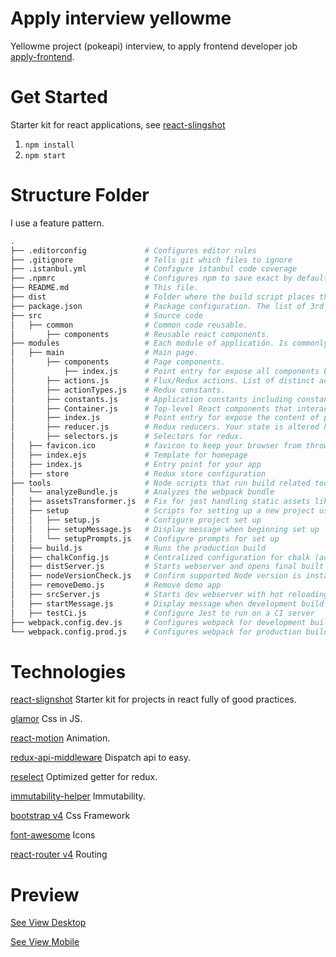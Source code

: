 # Apply interview yellowme

Yellowme project (pokeapi) interview, to apply frontend developer job [apply-frontend](https://github.com/yellowme/interview/tree/master/front_end).

Get Started
====
Starter kit for react applications, see [react-slingshot](https://github.com/coryhouse/react-slingshot)

1. `npm install`
2. `npm start`

Structure Folder
===

I use a feature pattern.

```bash
.
├── .editorconfig             # Configures editor rules
├── .gitignore                # Tells git which files to ignore
├── .istanbul.yml             # Configure istanbul code coverage
├── .npmrc                    # Configures npm to save exact by default
├── README.md                 # This file.
├── dist                      # Folder where the build script places the built app. Use this in prod.
├── package.json              # Package configuration. The list of 3rd party libraries and utilities
├── src                       # Source code
│   ├── common                # Common code reusable.
│       ├── components        # Reusable react components.
├── modules                   # Each module of applicatión. Is commonly defined by the react/route path.
│   ├── main                  # Main page.
│       ├── components        # Page components.
│           ├── index.js      # Point entry for expose all components by page.
│       ├── actions.js        # Flux/Redux actions. List of distinct actions that can occur in the app.
│       ├── actionTypes.js    # Redux constants.
│       ├── constants.js      # Application constants including constants for Redux.
│       ├── Container.js      # Top-level React components that interact with Redux.
│       ├── index.js          # Point entry for expose the content of page (actions, actionTypes, etc).
│       ├── reducer.js        # Redux reducers. Your state is altered here based on actions.
│       ├── selectors.js      # Selectors for redux.
│   ├── favicon.ico           # favicon to keep your browser from throwing a 404 during dev. Not actually used in prod build.
│   ├── index.ejs             # Template for homepage
│   ├── index.js              # Entry point for your app
│   ├── store                 # Redux store configuration
├── tools                     # Node scripts that run build related tools
│   └── analyzeBundle.js      # Analyzes the webpack bundle
│   ├── assetsTransformer.js  # Fix for jest handling static assets like imported images
│   ├── setup                 # Scripts for setting up a new project using React Slingshot
│   │   ├── setup.js          # Configure project set up
│   │   ├── setupMessage.js   # Display message when beginning set up
│   │   └── setupPrompts.js   # Configure prompts for set up
│   ├── build.js              # Runs the production build
│   ├── chalkConfig.js        # Centralized configuration for chalk (adds color to console statements)
│   ├── distServer.js         # Starts webserver and opens final built app that's in dist in your default browser
│   ├── nodeVersionCheck.js   # Confirm supported Node version is installed
│   ├── removeDemo.js         # Remove demo app
│   ├── srcServer.js          # Starts dev webserver with hot reloading and opens your app in your default browser
│   ├── startMessage.js       # Display message when development build starts
│   ├── testCi.js             # Configure Jest to run on a CI server
├── webpack.config.dev.js     # Configures webpack for development builds
└── webpack.config.prod.js    # Configures webpack for production builds
```

Technologies
===
[react-slignshot](https://github.com/coryhouse/react-slingshot) Starter kit for projects in react fully of good practices.

[glamor](https://github.com/threepointone/glamor) Css in JS.

[react-motion](https://github.com/chenglou/react-motion) Animation.

[redux-api-middleware](https://www.npmjs.com/package/redux-api-middleware) Dispatch api to easy.

[reselect](https://github.com/reduxjs/reselect) Optimized getter for redux.

[immutability-helper](https://github.com/kolodny/immutability-helper) Immutability.

[bootstrap v4](https://getbootstrap.com/) Css Framework

[font-awesome](https://fontawesome.com/) Icons

[react-router v4](https://github.com/ReactTraining/react-router) Routing

Preview
===

[See View Desktop](https://drive.google.com/open?id=1ol4B0X56jeOqCTz34qd11cI5RZ2b7_9-)

[See View Mobile](https://drive.google.com/open?id=138fNjOVzmrtEovhDiGrGuv1TdRBsf--b)


